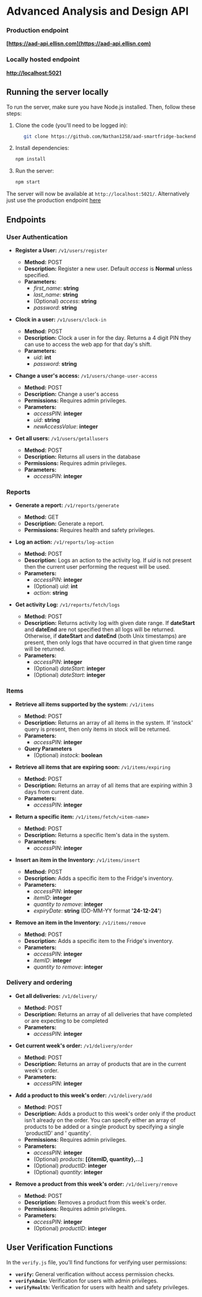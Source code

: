 # Advanced Analysis and Design API

### Production endpoint

**[https://aad-api.ellisn.com](https://aad-api.ellisn.com)**

### Locally hosted endpoint

**[http://localhost:5021](http://localhost:5021)**

## Running the server locally

To run the server, make sure you have Node.js installed. Then, follow these steps:

1. Clone the code (you'll need to be logged in):
    ```bash
       git clone https://github.com/Nathan1258/aad-smartfridge-backend
    ```

2. Install dependencies:
   ```bash
   npm install
   ```
3. Run the server:

    ```bash
   npm start
   ```

The server will now be available at `http://localhost:5021/`. Alternatively just use the production
endpoint [here](https://aad-api.ellisn.com)

## Endpoints

### User Authentication

- **Register a User:** `/v1/users/register`
    - **Method:** POST
    - **Description:** Register a new user. Default *access* is **Normal** unless specified.
    - **Parameters:**
        - *first_name*: **string**
        - *last_name*: **string**
        - (Optional) *access*: **string**
        - *password*: **string**


- **Clock in a user:** `/v1/users/clock-in`
    - **Method:** POST
    - **Description:** Clock a user in for the day. Returns a 4 digit PIN they can use to access the web app for that
      day's shift.
    - **Parameters:**
        - *uid*: **int**
        - *password*: **string**

- **Change a user's access:** `/v1/users/change-user-access`
    - **Method:** POST
    - **Description:** Change a user's access
    - **Permissions:** Requires admin privileges.
    - **Parameters:**
        - *accessPIN*: **integer**
        - *uid*: **string**
        - *newAccessValue*: **integer**

- **Get all users:** `/v1/users/getallusers`
    - **Method:** POST
    - **Description:** Returns all users in the database
    - **Permissions:** Requires admin privileges.
    - **Parameters:**
        - *accessPIN*: **integer**

### Reports

- **Generate a report:** `/v1/reports/generate`
    - **Method:** GET
    - **Description:** Generate a report.
    - **Permissions:** Requires health and safety privileges.

- **Log an action:** `/v1/reports/log-action`
    - **Method:** POST
    - **Description:** Logs an action to the activity log. If *uid* is not present then the current user performing the
      request will be used.
    - **Parameters:**
        - *accessPIN*: **integer**
        - (Optional) *uid*: **int**
        - *action*: **string**

- **Get activity Log:** `/v1/reports/fetch/logs`
    - **Method:** POST
    - **Description:** Returns activity log with given date range. If **dateStart** and **dateEnd** are not specified
      then
      all logs will be returned. Otherwise, if **dateStart** and **dateEnd** (both Unix timestamps) are present, then
      only logs that have occurred in that given time range will be returned.
    - **Parameters:**
        - *accessPIN*: **integer**
        - (Optional) *dateStart*: **integer**
        - (Optional) *dateStart*: **integer**

### Items

- **Retrieve all items supported by the system:** `/v1/items`
    - **Method:** POST
    - **Description:** Returns an array of all items in the system. If 'instock' query is present, then only items in
      stock will be returned.
    - **Parameters:**
        - *accessPIN*: **integer**
    - **Query Parameters**
        - (Optional) *instock*: **boolean**

- **Retrieve all items that are expiring soon:** `/v1/items/expiring`
    - **Method:** POST
    - **Description:** Returns an array of all items that are expiring within 3 days from current date.
    - **Parameters:**
        - *accessPIN*: **integer**

- **Return a specific item:** `/v1/items/fetch/<item-name>`
    - **Method:** POST
    - **Description:** Returns a specific Item's data in the system.
    - **Parameters:**
        - *accessPIN*: **integer**

- **Insert an item in the Inventory:** `/v1/items/insert`
    - **Method:** POST
    - **Description:** Adds a specific item to the Fridge's inventory.
    - **Parameters:**
        - *accessPIN*: **integer**
        - *itemID*: **integer**
        - *quantity to remove*: **integer**
        - *expiryDate*: **string** (DD-MM-YY format **'24-12-24'**)

- **Remove an item in the Inventory:** `/v1/items/remove`
    - **Method:** POST
    - **Description:** Adds a specific item to the Fridge's inventory.
    - **Parameters:**
        - *accessPIN*: **integer**
        - *itemID*: **integer**
        - *quantity to remove*: **integer**

### Delivery and ordering

- **Get all deliveries:** `/v1/delivery/`
    - **Method:** POST
    - **Description:** Returns an array of all deliveries that have completed or are expecting to be completed
    - **Parameters:**
        - *accessPIN*: **integer**

- **Get current week's order:** `/v1/delivery/order`
    - **Method:** POST
    - **Description:** Returns an array of products that are in the current week's order.
    - **Parameters:**
        - *accessPIN*: **integer**

- **Add a product to this week's order:** `/v1/delivery/add`
    - **Method:** POST
    - **Description:** Adds a product to this week's order only if the product isn't already on the order. You can
      specify either an array of products to be added or a single product by specifying a single 'productID' and '
      quantity'.
    - **Permissions:** Requires admin privileges.
    - **Parameters:**
        - *accessPIN*: **integer**
        - (Optional) *products*: **[{itemID, quantity},...]**
        - (Optional) *productID*: **integer**
        - (Optional) *quantity*: **integer**

- **Remove a product from this week's order:** `/v1/delivery/remove`
    - **Method:** POST
    - **Description:** Removes a product from this week's order.
    - **Permissions:** Requires admin privileges.
    - **Parameters:**
        - *accessPIN*: **integer**
        - (Optional) *productID*: **integer**

## User Verification Functions

In the `verify.js` file, you'll find functions for verifying user permissions:

- **`verify`:** General verification without access permission checks.
- **`verifyAdmin`:** Verification for users with admin privileges.
- **`verifyHealth`:** Verification for users with health and safety privileges.
